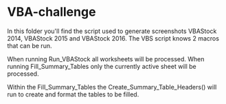 # VBA-challenge

In this folder you'll find the script used to generate screenshots VBAStock 2014, VBAStock 2015 and VBAStock 2016.
The VBS script knows 2 macros that can be run. 

When running Run_VBAStock all worksheets will be processed.
When running Fill_Summary_Tables only the currently active sheet will be processed.

Within the Fill_Summary_Tables the Create_Summary_Table_Headers() will run to create and format the tables to be filled.